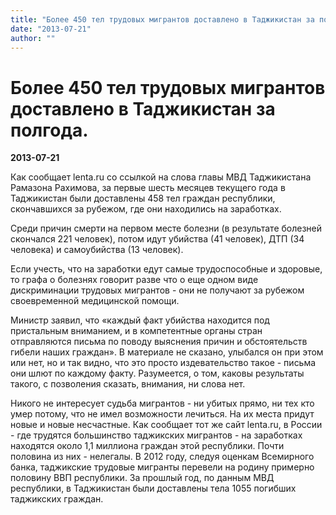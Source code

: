 ```yaml
---
title: "Более 450 тел трудовых мигрантов доставлено в Таджикистан за полгода."
date: "2013-07-21"
author: ""
---
```


# Более 450 тел трудовых мигрантов доставлено в Таджикистан за полгода.

**2013-07-21** 

Как сообщает lenta.ru со ссылкой на слова главы МВД Таджикистана Рамазона Рахимова, за первые шесть месяцев текущего года в Таджикистан были доставлены 458 тел граждан республики, скончавшихся за рубежом, где они находились на заработках.

Среди причин смерти  на первом месте болезни (в результате болезней скончался 221 человек), потом идут убийства (41 человек), ДТП (34 человека) и самоубийства (13 человек).

Если учесть, что на заработки едут самые трудоспособные и здоровые, то графа о болезнях говорит разве что о еще одном виде дискриминации трудовых мигрантов - они не получают за рубежом своевременной медицинской помощи.

Министр заявил, что «каждый факт убийства находится под пристальным вниманием, и в компетентные органы стран отправляются письма по поводу выяснения причин и обстоятельств гибели наших граждан». В материале не сказано, улыбался он при этом или нет, но и так видно, что это просто издевательство такое - письма они шлют по каждому факту. Разумеется, о том, каковы результаты такого, с позволения сказать, внимания, ни слова нет.

Никого не интересует судьба мигрантов - ни убитых прямо, ни тех кто умер потому, что не имел возможности лечиться. На их места придут новые и новые несчастные. Как сообщает тот же сайт lenta.ru, в России - где трудятся большинство таджикских мигрантов - на заработках находятся около 1,1 миллиона граждан этой республики. Почти половина из них - нелегалы. В 2012 году, следуя оценкам Всемирного банка, таджикские трудовые мигранты перевели на родину примерно половину ВВП республики. За прошлый год, по данным МВД республики, в Таджикистан были доставлены тела 1055 погибших таджикских граждан.